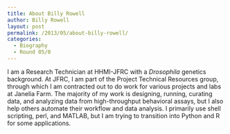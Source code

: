 ```yaml
---
title: About Billy Rowell
author: Billy Rowell
layout: post
permalink: /2013/05/about-billy-rowell/
categories:
  - Biography
  - Round 05/0
---
```

I am a Research Technician at HHMI-JFRC with a *Drosophila* genetics background. At JFRC, I am part of the Project Technical Resources group, through which I am contracted out to do work for various projects and labs at Janelia Farm. The majority of my work is designing, running, curating data, and analyzing data from high-throughput behavioral assays, but I also help others automate their workflow and data analysis. I primarily use shell scripting, perl, and MATLAB, but I am trying to transition into Python and R for some applications.
